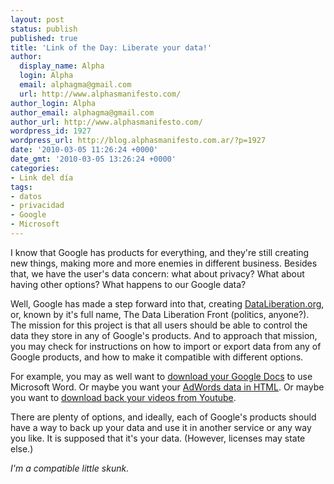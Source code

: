 ```yaml
---
layout: post
status: publish
published: true
title: 'Link of the Day: Liberate your data!'
author:
  display_name: Alpha
  login: Alpha
  email: alphagma@gmail.com
  url: http://www.alphasmanifesto.com/
author_login: Alpha
author_email: alphagma@gmail.com
author_url: http://www.alphasmanifesto.com/
wordpress_id: 1927
wordpress_url: http://blog.alphasmanifesto.com.ar/?p=1927
date: '2010-03-05 11:26:24 +0000'
date_gmt: '2010-03-05 13:26:24 +0000'
categories:
- Link del día
tags:
- datos
- privacidad
- Google
- Microsoft
---
```


I know that Google has products for everything, and they're still creating new things, making more and more enemies in different business. Besides that, we have the user's data concern: what about privacy? What about having other options? What happens to our Google data?

Well, Google has made a step forward into that, creating [DataLiberation.org](http://www.dataliberation.org/), or, known by it's full name, The Data Liberation Front (politics, anyone?). The mission for this project is that all users should be able to control the data they store in any of Google's products. And to approach that mission, you may check for instructions on how to import or export data from any of Google products, and how to make it compatible with different options.

For example, you may as well want to [download your Google Docs](http://www.dataliberation.org/google/google-docs) to use Microsoft Word. Or maybe you want your [AdWords data in HTML](http://www.dataliberation.org/google/adwords). Or maybe you want to [download back your videos from Youtube](http://www.dataliberation.org/google/youtube-1).

There are plenty of options, and ideally, each of Google's products should have a way to back up your data and use it in another service or any way you like. It is supposed that it's your data. (However, licenses may state else.)

_I'm a compatible little skunk._
